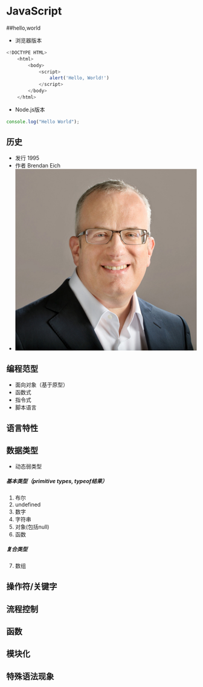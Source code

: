 # JavaScript

##hello,world
* 浏览器版本

```javascript
<!DOCTYPE HTML>
	<html>
		<body>
			<script>
				alert('Hello, World!')
			</script>
		</body>
	</html>
```

* Node.js版本

```javascript
console.log("Hello World");
```
## 历史
* 发行 1995
* 作者 Brendan Eich
* ![](https://github.com/mingchaoyan/MyUsedLanguages/blob/master/pic/Brendan_Eich-JavaScript-1995.jpg)

## 编程范型

* 面向对象（基于原型）
* 函数式
* 指令式
* 脚本语言

## 语言特性

## 数据类型
* 动态弱类型

##### 基本类型（primitive types, typeof结果）

1. 布尔
2. undefined
3. 数字
4. 字符串
5. 对象(包括null)
6. 函数

##### 复合类型
7. 数组

## 操作符/关键字

## 流程控制

## 函数

## 模块化

## 特殊语法现象